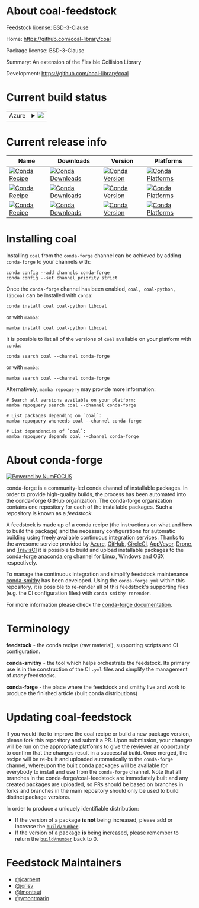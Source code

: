 About coal-feedstock
====================

Feedstock license: [BSD-3-Clause](https://github.com/conda-forge/coal-feedstock/blob/main/LICENSE.txt)

Home: https://github.com/coal-library/coal

Package license: BSD-3-Clause

Summary: An extension of the Flexible Collision Library

Development: https://github.com/coal-library/coal

Current build status
====================


<table>
    
  <tr>
    <td>Azure</td>
    <td>
      <details>
        <summary>
          <a href="https://dev.azure.com/conda-forge/feedstock-builds/_build/latest?definitionId=24024&branchName=main">
            <img src="https://dev.azure.com/conda-forge/feedstock-builds/_apis/build/status/coal-feedstock?branchName=main">
          </a>
        </summary>
        <table>
          <thead><tr><th>Variant</th><th>Status</th></tr></thead>
          <tbody><tr>
              <td>linux_64_python3.10.____cpython</td>
              <td>
                <a href="https://dev.azure.com/conda-forge/feedstock-builds/_build/latest?definitionId=24024&branchName=main">
                  <img src="https://dev.azure.com/conda-forge/feedstock-builds/_apis/build/status/coal-feedstock?branchName=main&jobName=linux&configuration=linux%20linux_64_python3.10.____cpython" alt="variant">
                </a>
              </td>
            </tr><tr>
              <td>linux_64_python3.11.____cpython</td>
              <td>
                <a href="https://dev.azure.com/conda-forge/feedstock-builds/_build/latest?definitionId=24024&branchName=main">
                  <img src="https://dev.azure.com/conda-forge/feedstock-builds/_apis/build/status/coal-feedstock?branchName=main&jobName=linux&configuration=linux%20linux_64_python3.11.____cpython" alt="variant">
                </a>
              </td>
            </tr><tr>
              <td>linux_64_python3.12.____cpython</td>
              <td>
                <a href="https://dev.azure.com/conda-forge/feedstock-builds/_build/latest?definitionId=24024&branchName=main">
                  <img src="https://dev.azure.com/conda-forge/feedstock-builds/_apis/build/status/coal-feedstock?branchName=main&jobName=linux&configuration=linux%20linux_64_python3.12.____cpython" alt="variant">
                </a>
              </td>
            </tr><tr>
              <td>linux_64_python3.13.____cp313</td>
              <td>
                <a href="https://dev.azure.com/conda-forge/feedstock-builds/_build/latest?definitionId=24024&branchName=main">
                  <img src="https://dev.azure.com/conda-forge/feedstock-builds/_apis/build/status/coal-feedstock?branchName=main&jobName=linux&configuration=linux%20linux_64_python3.13.____cp313" alt="variant">
                </a>
              </td>
            </tr><tr>
              <td>linux_64_python3.14.____cp314</td>
              <td>
                <a href="https://dev.azure.com/conda-forge/feedstock-builds/_build/latest?definitionId=24024&branchName=main">
                  <img src="https://dev.azure.com/conda-forge/feedstock-builds/_apis/build/status/coal-feedstock?branchName=main&jobName=linux&configuration=linux%20linux_64_python3.14.____cp314" alt="variant">
                </a>
              </td>
            </tr><tr>
              <td>linux_aarch64_python3.10.____cpython</td>
              <td>
                <a href="https://dev.azure.com/conda-forge/feedstock-builds/_build/latest?definitionId=24024&branchName=main">
                  <img src="https://dev.azure.com/conda-forge/feedstock-builds/_apis/build/status/coal-feedstock?branchName=main&jobName=linux&configuration=linux%20linux_aarch64_python3.10.____cpython" alt="variant">
                </a>
              </td>
            </tr><tr>
              <td>linux_aarch64_python3.11.____cpython</td>
              <td>
                <a href="https://dev.azure.com/conda-forge/feedstock-builds/_build/latest?definitionId=24024&branchName=main">
                  <img src="https://dev.azure.com/conda-forge/feedstock-builds/_apis/build/status/coal-feedstock?branchName=main&jobName=linux&configuration=linux%20linux_aarch64_python3.11.____cpython" alt="variant">
                </a>
              </td>
            </tr><tr>
              <td>linux_aarch64_python3.12.____cpython</td>
              <td>
                <a href="https://dev.azure.com/conda-forge/feedstock-builds/_build/latest?definitionId=24024&branchName=main">
                  <img src="https://dev.azure.com/conda-forge/feedstock-builds/_apis/build/status/coal-feedstock?branchName=main&jobName=linux&configuration=linux%20linux_aarch64_python3.12.____cpython" alt="variant">
                </a>
              </td>
            </tr><tr>
              <td>linux_aarch64_python3.13.____cp313</td>
              <td>
                <a href="https://dev.azure.com/conda-forge/feedstock-builds/_build/latest?definitionId=24024&branchName=main">
                  <img src="https://dev.azure.com/conda-forge/feedstock-builds/_apis/build/status/coal-feedstock?branchName=main&jobName=linux&configuration=linux%20linux_aarch64_python3.13.____cp313" alt="variant">
                </a>
              </td>
            </tr><tr>
              <td>linux_aarch64_python3.14.____cp314</td>
              <td>
                <a href="https://dev.azure.com/conda-forge/feedstock-builds/_build/latest?definitionId=24024&branchName=main">
                  <img src="https://dev.azure.com/conda-forge/feedstock-builds/_apis/build/status/coal-feedstock?branchName=main&jobName=linux&configuration=linux%20linux_aarch64_python3.14.____cp314" alt="variant">
                </a>
              </td>
            </tr><tr>
              <td>linux_ppc64le_python3.10.____cpython</td>
              <td>
                <a href="https://dev.azure.com/conda-forge/feedstock-builds/_build/latest?definitionId=24024&branchName=main">
                  <img src="https://dev.azure.com/conda-forge/feedstock-builds/_apis/build/status/coal-feedstock?branchName=main&jobName=linux&configuration=linux%20linux_ppc64le_python3.10.____cpython" alt="variant">
                </a>
              </td>
            </tr><tr>
              <td>linux_ppc64le_python3.11.____cpython</td>
              <td>
                <a href="https://dev.azure.com/conda-forge/feedstock-builds/_build/latest?definitionId=24024&branchName=main">
                  <img src="https://dev.azure.com/conda-forge/feedstock-builds/_apis/build/status/coal-feedstock?branchName=main&jobName=linux&configuration=linux%20linux_ppc64le_python3.11.____cpython" alt="variant">
                </a>
              </td>
            </tr><tr>
              <td>linux_ppc64le_python3.12.____cpython</td>
              <td>
                <a href="https://dev.azure.com/conda-forge/feedstock-builds/_build/latest?definitionId=24024&branchName=main">
                  <img src="https://dev.azure.com/conda-forge/feedstock-builds/_apis/build/status/coal-feedstock?branchName=main&jobName=linux&configuration=linux%20linux_ppc64le_python3.12.____cpython" alt="variant">
                </a>
              </td>
            </tr><tr>
              <td>linux_ppc64le_python3.13.____cp313</td>
              <td>
                <a href="https://dev.azure.com/conda-forge/feedstock-builds/_build/latest?definitionId=24024&branchName=main">
                  <img src="https://dev.azure.com/conda-forge/feedstock-builds/_apis/build/status/coal-feedstock?branchName=main&jobName=linux&configuration=linux%20linux_ppc64le_python3.13.____cp313" alt="variant">
                </a>
              </td>
            </tr><tr>
              <td>linux_ppc64le_python3.14.____cp314</td>
              <td>
                <a href="https://dev.azure.com/conda-forge/feedstock-builds/_build/latest?definitionId=24024&branchName=main">
                  <img src="https://dev.azure.com/conda-forge/feedstock-builds/_apis/build/status/coal-feedstock?branchName=main&jobName=linux&configuration=linux%20linux_ppc64le_python3.14.____cp314" alt="variant">
                </a>
              </td>
            </tr><tr>
              <td>osx_64_python3.10.____cpython</td>
              <td>
                <a href="https://dev.azure.com/conda-forge/feedstock-builds/_build/latest?definitionId=24024&branchName=main">
                  <img src="https://dev.azure.com/conda-forge/feedstock-builds/_apis/build/status/coal-feedstock?branchName=main&jobName=osx&configuration=osx%20osx_64_python3.10.____cpython" alt="variant">
                </a>
              </td>
            </tr><tr>
              <td>osx_64_python3.11.____cpython</td>
              <td>
                <a href="https://dev.azure.com/conda-forge/feedstock-builds/_build/latest?definitionId=24024&branchName=main">
                  <img src="https://dev.azure.com/conda-forge/feedstock-builds/_apis/build/status/coal-feedstock?branchName=main&jobName=osx&configuration=osx%20osx_64_python3.11.____cpython" alt="variant">
                </a>
              </td>
            </tr><tr>
              <td>osx_64_python3.12.____cpython</td>
              <td>
                <a href="https://dev.azure.com/conda-forge/feedstock-builds/_build/latest?definitionId=24024&branchName=main">
                  <img src="https://dev.azure.com/conda-forge/feedstock-builds/_apis/build/status/coal-feedstock?branchName=main&jobName=osx&configuration=osx%20osx_64_python3.12.____cpython" alt="variant">
                </a>
              </td>
            </tr><tr>
              <td>osx_64_python3.13.____cp313</td>
              <td>
                <a href="https://dev.azure.com/conda-forge/feedstock-builds/_build/latest?definitionId=24024&branchName=main">
                  <img src="https://dev.azure.com/conda-forge/feedstock-builds/_apis/build/status/coal-feedstock?branchName=main&jobName=osx&configuration=osx%20osx_64_python3.13.____cp313" alt="variant">
                </a>
              </td>
            </tr><tr>
              <td>osx_64_python3.14.____cp314</td>
              <td>
                <a href="https://dev.azure.com/conda-forge/feedstock-builds/_build/latest?definitionId=24024&branchName=main">
                  <img src="https://dev.azure.com/conda-forge/feedstock-builds/_apis/build/status/coal-feedstock?branchName=main&jobName=osx&configuration=osx%20osx_64_python3.14.____cp314" alt="variant">
                </a>
              </td>
            </tr><tr>
              <td>osx_arm64_python3.10.____cpython</td>
              <td>
                <a href="https://dev.azure.com/conda-forge/feedstock-builds/_build/latest?definitionId=24024&branchName=main">
                  <img src="https://dev.azure.com/conda-forge/feedstock-builds/_apis/build/status/coal-feedstock?branchName=main&jobName=osx&configuration=osx%20osx_arm64_python3.10.____cpython" alt="variant">
                </a>
              </td>
            </tr><tr>
              <td>osx_arm64_python3.11.____cpython</td>
              <td>
                <a href="https://dev.azure.com/conda-forge/feedstock-builds/_build/latest?definitionId=24024&branchName=main">
                  <img src="https://dev.azure.com/conda-forge/feedstock-builds/_apis/build/status/coal-feedstock?branchName=main&jobName=osx&configuration=osx%20osx_arm64_python3.11.____cpython" alt="variant">
                </a>
              </td>
            </tr><tr>
              <td>osx_arm64_python3.12.____cpython</td>
              <td>
                <a href="https://dev.azure.com/conda-forge/feedstock-builds/_build/latest?definitionId=24024&branchName=main">
                  <img src="https://dev.azure.com/conda-forge/feedstock-builds/_apis/build/status/coal-feedstock?branchName=main&jobName=osx&configuration=osx%20osx_arm64_python3.12.____cpython" alt="variant">
                </a>
              </td>
            </tr><tr>
              <td>osx_arm64_python3.13.____cp313</td>
              <td>
                <a href="https://dev.azure.com/conda-forge/feedstock-builds/_build/latest?definitionId=24024&branchName=main">
                  <img src="https://dev.azure.com/conda-forge/feedstock-builds/_apis/build/status/coal-feedstock?branchName=main&jobName=osx&configuration=osx%20osx_arm64_python3.13.____cp313" alt="variant">
                </a>
              </td>
            </tr><tr>
              <td>osx_arm64_python3.14.____cp314</td>
              <td>
                <a href="https://dev.azure.com/conda-forge/feedstock-builds/_build/latest?definitionId=24024&branchName=main">
                  <img src="https://dev.azure.com/conda-forge/feedstock-builds/_apis/build/status/coal-feedstock?branchName=main&jobName=osx&configuration=osx%20osx_arm64_python3.14.____cp314" alt="variant">
                </a>
              </td>
            </tr><tr>
              <td>win_64_python3.10.____cpython</td>
              <td>
                <a href="https://dev.azure.com/conda-forge/feedstock-builds/_build/latest?definitionId=24024&branchName=main">
                  <img src="https://dev.azure.com/conda-forge/feedstock-builds/_apis/build/status/coal-feedstock?branchName=main&jobName=win&configuration=win%20win_64_python3.10.____cpython" alt="variant">
                </a>
              </td>
            </tr><tr>
              <td>win_64_python3.11.____cpython</td>
              <td>
                <a href="https://dev.azure.com/conda-forge/feedstock-builds/_build/latest?definitionId=24024&branchName=main">
                  <img src="https://dev.azure.com/conda-forge/feedstock-builds/_apis/build/status/coal-feedstock?branchName=main&jobName=win&configuration=win%20win_64_python3.11.____cpython" alt="variant">
                </a>
              </td>
            </tr><tr>
              <td>win_64_python3.12.____cpython</td>
              <td>
                <a href="https://dev.azure.com/conda-forge/feedstock-builds/_build/latest?definitionId=24024&branchName=main">
                  <img src="https://dev.azure.com/conda-forge/feedstock-builds/_apis/build/status/coal-feedstock?branchName=main&jobName=win&configuration=win%20win_64_python3.12.____cpython" alt="variant">
                </a>
              </td>
            </tr><tr>
              <td>win_64_python3.13.____cp313</td>
              <td>
                <a href="https://dev.azure.com/conda-forge/feedstock-builds/_build/latest?definitionId=24024&branchName=main">
                  <img src="https://dev.azure.com/conda-forge/feedstock-builds/_apis/build/status/coal-feedstock?branchName=main&jobName=win&configuration=win%20win_64_python3.13.____cp313" alt="variant">
                </a>
              </td>
            </tr><tr>
              <td>win_64_python3.14.____cp314</td>
              <td>
                <a href="https://dev.azure.com/conda-forge/feedstock-builds/_build/latest?definitionId=24024&branchName=main">
                  <img src="https://dev.azure.com/conda-forge/feedstock-builds/_apis/build/status/coal-feedstock?branchName=main&jobName=win&configuration=win%20win_64_python3.14.____cp314" alt="variant">
                </a>
              </td>
            </tr>
          </tbody>
        </table>
      </details>
    </td>
  </tr>
</table>

Current release info
====================

| Name | Downloads | Version | Platforms |
| --- | --- | --- | --- |
| [![Conda Recipe](https://img.shields.io/badge/recipe-coal-green.svg)](https://anaconda.org/conda-forge/coal) | [![Conda Downloads](https://img.shields.io/conda/dn/conda-forge/coal.svg)](https://anaconda.org/conda-forge/coal) | [![Conda Version](https://img.shields.io/conda/vn/conda-forge/coal.svg)](https://anaconda.org/conda-forge/coal) | [![Conda Platforms](https://img.shields.io/conda/pn/conda-forge/coal.svg)](https://anaconda.org/conda-forge/coal) |
| [![Conda Recipe](https://img.shields.io/badge/recipe-coal--python-green.svg)](https://anaconda.org/conda-forge/coal-python) | [![Conda Downloads](https://img.shields.io/conda/dn/conda-forge/coal-python.svg)](https://anaconda.org/conda-forge/coal-python) | [![Conda Version](https://img.shields.io/conda/vn/conda-forge/coal-python.svg)](https://anaconda.org/conda-forge/coal-python) | [![Conda Platforms](https://img.shields.io/conda/pn/conda-forge/coal-python.svg)](https://anaconda.org/conda-forge/coal-python) |
| [![Conda Recipe](https://img.shields.io/badge/recipe-libcoal-green.svg)](https://anaconda.org/conda-forge/libcoal) | [![Conda Downloads](https://img.shields.io/conda/dn/conda-forge/libcoal.svg)](https://anaconda.org/conda-forge/libcoal) | [![Conda Version](https://img.shields.io/conda/vn/conda-forge/libcoal.svg)](https://anaconda.org/conda-forge/libcoal) | [![Conda Platforms](https://img.shields.io/conda/pn/conda-forge/libcoal.svg)](https://anaconda.org/conda-forge/libcoal) |

Installing coal
===============

Installing `coal` from the `conda-forge` channel can be achieved by adding `conda-forge` to your channels with:

```
conda config --add channels conda-forge
conda config --set channel_priority strict
```

Once the `conda-forge` channel has been enabled, `coal, coal-python, libcoal` can be installed with `conda`:

```
conda install coal coal-python libcoal
```

or with `mamba`:

```
mamba install coal coal-python libcoal
```

It is possible to list all of the versions of `coal` available on your platform with `conda`:

```
conda search coal --channel conda-forge
```

or with `mamba`:

```
mamba search coal --channel conda-forge
```

Alternatively, `mamba repoquery` may provide more information:

```
# Search all versions available on your platform:
mamba repoquery search coal --channel conda-forge

# List packages depending on `coal`:
mamba repoquery whoneeds coal --channel conda-forge

# List dependencies of `coal`:
mamba repoquery depends coal --channel conda-forge
```


About conda-forge
=================

[![Powered by
NumFOCUS](https://img.shields.io/badge/powered%20by-NumFOCUS-orange.svg?style=flat&colorA=E1523D&colorB=007D8A)](https://numfocus.org)

conda-forge is a community-led conda channel of installable packages.
In order to provide high-quality builds, the process has been automated into the
conda-forge GitHub organization. The conda-forge organization contains one repository
for each of the installable packages. Such a repository is known as a *feedstock*.

A feedstock is made up of a conda recipe (the instructions on what and how to build
the package) and the necessary configurations for automatic building using freely
available continuous integration services. Thanks to the awesome service provided by
[Azure](https://azure.microsoft.com/en-us/services/devops/), [GitHub](https://github.com/),
[CircleCI](https://circleci.com/), [AppVeyor](https://www.appveyor.com/),
[Drone](https://cloud.drone.io/welcome), and [TravisCI](https://travis-ci.com/)
it is possible to build and upload installable packages to the
[conda-forge](https://anaconda.org/conda-forge) [anaconda.org](https://anaconda.org/)
channel for Linux, Windows and OSX respectively.

To manage the continuous integration and simplify feedstock maintenance
[conda-smithy](https://github.com/conda-forge/conda-smithy) has been developed.
Using the ``conda-forge.yml`` within this repository, it is possible to re-render all of
this feedstock's supporting files (e.g. the CI configuration files) with ``conda smithy rerender``.

For more information please check the [conda-forge documentation](https://conda-forge.org/docs/).

Terminology
===========

**feedstock** - the conda recipe (raw material), supporting scripts and CI configuration.

**conda-smithy** - the tool which helps orchestrate the feedstock.
                   Its primary use is in the construction of the CI ``.yml`` files
                   and simplify the management of *many* feedstocks.

**conda-forge** - the place where the feedstock and smithy live and work to
                  produce the finished article (built conda distributions)


Updating coal-feedstock
=======================

If you would like to improve the coal recipe or build a new
package version, please fork this repository and submit a PR. Upon submission,
your changes will be run on the appropriate platforms to give the reviewer an
opportunity to confirm that the changes result in a successful build. Once
merged, the recipe will be re-built and uploaded automatically to the
`conda-forge` channel, whereupon the built conda packages will be available for
everybody to install and use from the `conda-forge` channel.
Note that all branches in the conda-forge/coal-feedstock are
immediately built and any created packages are uploaded, so PRs should be based
on branches in forks and branches in the main repository should only be used to
build distinct package versions.

In order to produce a uniquely identifiable distribution:
 * If the version of a package **is not** being increased, please add or increase
   the [``build/number``](https://docs.conda.io/projects/conda-build/en/latest/resources/define-metadata.html#build-number-and-string).
 * If the version of a package **is** being increased, please remember to return
   the [``build/number``](https://docs.conda.io/projects/conda-build/en/latest/resources/define-metadata.html#build-number-and-string)
   back to 0.

Feedstock Maintainers
=====================

* [@jcarpent](https://github.com/jcarpent/)
* [@jorisv](https://github.com/jorisv/)
* [@lmontaut](https://github.com/lmontaut/)
* [@ymontmarin](https://github.com/ymontmarin/)

